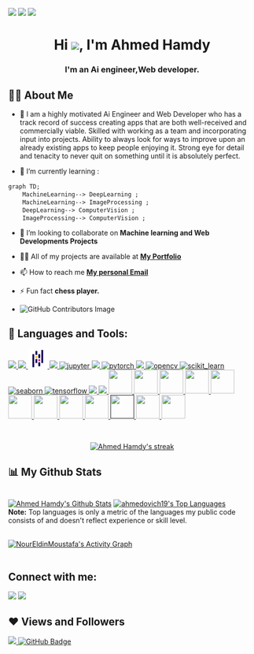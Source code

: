 <a href="#"><img width="30%" height="auto" src="https://i.imgur.com/yd5XdoU.png " height="90px"/></a>
<a href="#"><img width="30%" height="auto" src="https://i.imgur.com/nBGdrNe.png " height="90px"/></a>
<a href="#"><img width="30%" height="auto" src="https://i.imgur.com/fCrmHuL.png " height="90px"/></a>

<h1 align="center">Hi <img src="https://raw.githubusercontent.com/MartinHeinz/MartinHeinz/master/wave.gif" width="30px">, I'm Ahmed Hamdy</h1>
<h3 align="center">I'm an  Ai engineer,Web developer.</h3>


## 🙋‍♂️ About Me

- 🔭 I am a highly motivated Ai Engineer and Web Developer who has a track record of success creating apps that are both well-received and 
commercially viable. Skilled with working as a team and incorporating input into projects. Ability to always look for ways to improve upon an already existing apps to keep people enjoying it. Strong eye for detail and tenacity to never quit on something until it is absolutely 
perfect.

- 🌱 I’m currently learning :
```mermaid
graph TD;
    MachineLearning--> DeepLearning ;
    MachineLearning--> ImageProcessing ;
    DeepLearning--> ComputerVision ;
    ImageProcessing--> ComputerVision ;

```
- 👯 I’m looking to collaborate on **Machine learning and Web Developments Projects**

- 👨‍💻 All of my projects are available at **[My Portfolio]([https://github.com/ahmedovich19](https://github.com/ahmedovich19))**

- 📫 How to reach me **[My personal Email](mailto:ahmed_hamdy19593@yahoo.com)**

- ⚡ Fun fact **chess player.**

-  ![GitHub Contributors Image](https://contrib.rocks/image?repo=ahmedovich19/github-readme-streak-stats)

## 🚀 Languages and Tools:

<p align="left">
    <a href="https://www.python.org" target="_blank"> <img src="https://img.icons8.com/color/48/000000/python.png"/> </a> 
    <a href="https://numpy.org/" target="_blank"> <img src="https://img.icons8.com/color/48/000000/numpy.png"/> </a> 
    <a href="https://pandas.pydata.org/" target="_blank" rel="noreferrer"> <img src="https://raw.githubusercontent.com/devicons/devicon/2ae2a900d2f041da66e950e4d48052658d850630/icons/pandas/pandas-original.svg" alt="pandas" width="40" height="40"/> </a>    
    <a href="https://git-scm.com/" target="_blank"> <img src="https://img.icons8.com/color/48/000000/git.png"/> </a> 
    <a href="https://jupyter.org/" target="_blank"> <img src="https://img.icons8.com/fluency/48/000000/jupyter.png" alt="jupyter" width="48" height="48"/> </a> 
    <a href="https://www.spyder-ide.org/" target="_blank"> <img src="https://img.icons8.com/fluency/48/000000/spyder-ide-5.png"/> </a> 
    <a href="https://pytorch.org/" target="_blank" rel="noreferrer"> <img src="https://www.vectorlogo.zone/logos/pytorch/pytorch-icon.svg" alt="pytorch" width="40" height="40"/> </a>
    <a href="https://scipy.org" target="_blank"> <img src="https://img.icons8.com/ios-filled/50/000000/snake.png"/> </a>
    <a href="https://opencv.org/" target="_blank"> <img src="https://img.icons8.com/color/48/000000/opencv.png" alt="opencv" width="40" height="40"/> </a>
    <a href="https://scikit-learn.org/" target="_blank" rel="noreferrer"> <img src="https://upload.wikimedia.org/wikipedia/commons/0/05/Scikit_learn_logo_small.svg" alt="scikit_learn" width="40" height="40"/> </a> 
    <a href="https://seaborn.pydata.org/" target="_blank" rel="noreferrer"> <img src="https://seaborn.pydata.org/_images/logo-mark-lightbg.svg" alt="seaborn" width="40" height="40"/> </a> 
    <a href="https://www.tensorflow.org" target="_blank" rel="noreferrer"> <img src="https://www.vectorlogo.zone/logos/tensorflow/tensorflow-icon.svg" alt="tensorflow" width="40" height="40"/> </a>
    <a href="https://www.w3.org/html/" target="_blank"> <img src="https://img.icons8.com/color/48/000000/html-5.png"/> </a> 
    <a href="https://www.w3schools.com/python/default.asp" target="_blank"> <img src="https://img.icons8.com/color/48/000000/css3.png"/> </a> 
    <a href="https://www.javascript.com/" target="_blank"> <img src="https://img.icons8.com/?size=256&id=108784&format=png" width="48" height="48"/> </a>
    <a href="https://jquery.com/" target="_blank"> <img src="https://cdn.iconscout.com/icon/free/png-256/free-jquery-8-1175153.png" width="48" height="48"/> </a> 
    <a  href="https://vuejs.org/" target="_blank"> <img src="https://cdn.iconscout.com/icon/free/png-256/free-vuejs-1175052.png" width="48" height="48"/> </a> 
    <a  href="https://getbootstrap.com/" target="_blank"> <img src="https://cdn.iconscout.com/icon/free/png-256/free-bootstrap-6-1175203.png" width="48" height="48"/> </a> 
    <a href="https://www.php.net/" target="_blank"> <img src="https://cdn.iconscout.com/icon/premium/png-256-thumb/php-2752101-2284918.png"width="48" height="48"/> </a> 
    <a href="https://wordpress.com/" target="_blank"> <img src="https://img.icons8.com/?size=256&id=13664&format=png" width="48" height="48"/> </a>
    <a href="https://laravel.com/" target="_blank"> <img src="https://cdn.iconscout.com/icon/free/png-256/free-laravel-226015.png" width="48" height="48"/> </a>
    <a href="https://flask.palletsprojects.com/" target="_blank"> <img src="https://cdn.iconscout.com/icon/free/png-256/free-flask-51-285137.png" width="48" height="48"/> </a>
    <a  href="https://www.djangoproject.com/" target="_blank"> <img src="https://cdn.iconscout.com/icon/free/png-256/free-django-11-1175036.png" width="48" height="48"/> </a>
    <a  href="" target="_blank"> <img src="https://cdn.iconscout.com/icon/premium/png-256-thumb/sql-file-2942647-2427614.png" width="48" height="48"/> </a>
    <a href="https://www.mysql.com/" target="_blank"> <img src="https://cdn.iconscout.com/icon/free/png-256/free-mysql-3521596-2945040.png" width="48" height="48"/> </a>
    <a  href="https://www.apache.org/" target="_blank"> <img src="https://cdn.iconscout.com/icon/free/png-256/free-apache-8-1174973.png" width="48" height="48"/> </a>
</p>

<!-- [![React Badge](https://img.shields.io/badge/-React-61DBFB?style=for-the-badge&labelColor=black&logo=react&logoColor=61DBFB)](#)  [![Javascript Badge](https://img.shields.io/badge/-Javascript-F0DB4F?style=for-the-badge&labelColor=black&logo=javascript&logoColor=F0DB4F)](#) [![Typescript Badge](https://img.shields.io/badge/-Typescript-007acc?style=for-the-badge&labelColor=black&logo=typescript&logoColor=007acc)](#) [![Nodejs Badge](https://img.shields.io/badge/-Nodejs-3C873A?style=for-the-badge&labelColor=black&logo=node.js&logoColor=3C873A)](#) [![GraphQL Badge](https://img.shields.io/badge/-GraphQl-e535ab?style=for-the-badge&labelColor=black&logo=node.js&logoColor=e535ab)](#) -->
<br/>

<p align="center">
    <a href="https://github.com/NourEldinMoustafa/github-readme-streak-stats">
        <img title="🔥 Get streak stats for your profile at git.io/streak-stats" alt="Ahmed Hamdy's streak" src="https://github-readme-streak-stats.herokuapp.com/?user=ahmedovich19&theme=black-ice&hide_border=true&stroke=0000&background=060A0CD0"/>
    </a>
</p>

## 📊 My Github Stats

  <br/>
    <a href="https://github.com/NourEldinMoustafa/github-readme-streak-stats"><img alt="Ahmed Hamdy's Github Stats" src="https://github-readme-stats.vercel.app/api?username=ahmedovich19&show_icons=true&count_private=true&theme=react&hide_border=true&bg_color=0D1117" /></a>
  <a href="https://github.com/ahmedovich19/github-readme-stats"><img alt="ahmedovich19's Top Languages" src="https://activity-graph.herokuapp.com/graph?username=ahmedovich19&bg_color=fffff0&color=708090&line=24292e&point=24292e&area=true&hide_border=true
" /></a>
  <br/>
  <b>Note:</b> Top languages is only a metric of the languages my public code consists of and doesn't reflect experience or skill level.

<br/>
<br/>

<a href="https://github.com/NourEldinMoustafa/github-readme-activity-graph"><img alt="NourEldinMoustafa's Activity Graph" src="https://activity-graph.herokuapp.com/graph?username=NourEldinMoustafa&bg_color=0D1117&color=5BCDEC&line=5BCDEC&point=FFFFFF&hide_border=true" /></a>
<br/>
<br/>

## Connect with me:
<p align="left">

<a href = "linkedin.com/in/ahmed-hamdy-al-kashky-15b13695/"><img src="https://img.icons8.com/fluent/48/000000/linkedin.png"/></a>
<a href = "https://twitter.com/ahmedovich19"><img src="https://img.icons8.com/fluent/48/000000/twitter.png"/></a>

</p>

## ❤ Views and Followers
<a href="https://github.com/NourEldinMoustafa/github-profile-views-counter">
    <img src="https://komarev.com/ghpvc/?username=SubhamRaoniar28">
</a>
<a href="https://github.com/ahmedovich19?tab=followers"><img src="https://img.shields.io/github/followers/SubhamRaoniar28?label=Followers&style=social" alt="GitHub Badge"></a>
